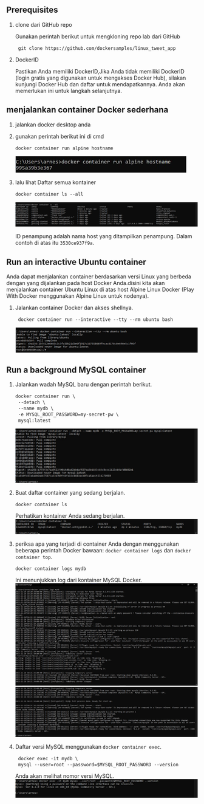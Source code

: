 ## Prerequisites

1. clone dari GitHub repo
   
   Gunakan perintah berikut untuk mengkloning repo lab dari GitHub
   ```
    git clone https://github.com/dockersamples/linux_tweet_app
   ```
2. DockerID

   Pastikan Anda memiliki DockerID,Jika Anda tidak memiliki DockerID (login gratis yang digunakan untuk mengakses Docker Hub), silakan     kunjungi Docker Hub dan daftar untuk mendapatkannya. Anda akan memerlukan ini untuk langkah selanjutnya.


## menjalankan container Docker sederhana

1. jalankan docker desktop anda
2. gunakan perintah berikut ini di cmd
   ```
   docker container run alpine hostname
   ```
   ![alpine hostname](./2-run-alpine-hostname.jpg)

3. lalu lihat Daftar semua kontainer
   ```
   docker container ls --all
   ```
   ![ls --all](./3-ls-all.jpg)

   ID penampung adalah nama host yang ditampilkan penampung. Dalam contoh di atas itu `3530ce937f9a`.


## Run an interactive Ubuntu container

Anda dapat menjalankan container berdasarkan versi Linux yang berbeda dengan yang dijalankan pada host Docker Anda.disini kita akan menjalankan container Ubuntu Linux di atas host Alpine Linux Docker (Play With Docker menggunakan Alpine Linux untuk nodenya).

1. Jalankan container Docker dan akses shellnya.
   ```
    docker container run --interactive --tty --rm ubuntu bash
   ```
   
   ![ubuntu bash](./4-ubuntu-bash.jpg)


## Run a background MySQL container

1. Jalankan wadah MySQL baru dengan perintah berikut.

   ```
   docker container run \
    --detach \
    --name mydb \
    -e MYSQL_ROOT_PASSWORD=my-secret-pw \
    mysql:latest
   ```
   ![background MySQL container](./8-mydb.jpg)

2. Buat daftar container yang sedang berjalan.

   ```
   docker container ls
   ```
   Perhatikan kontainer Anda sedang berjalan.
   ![container ls](./9-container-ls.jpg)

3. periksa apa yang terjadi di container Anda dengan menggunakan beberapa perintah Docker bawaan: `docker container logs` dan `docker container top`.
   ```
   docker container logs mydb
   ```
   Ini menunjukkan log dari kontainer MySQL Docker.
   ![logs mydb](./11-logs-mydb-1.jpg)
   ![logs mydb 2](./11-logs-mydb-2.jpg)

4. Daftar versi MySQL menggunakan `docker container exec`.
   ```
    docker exec -it mydb \
    mysql --user=root --password=$MYSQL_ROOT_PASSWORD --version
   ```
   Anda akan melihat nomor versi MySQL.
   ![exec -it mydb](./12-exec-it-mydb.jpg)
